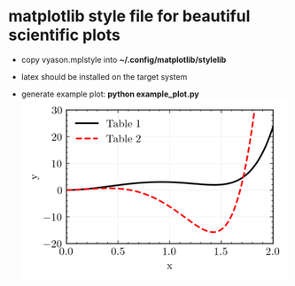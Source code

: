 # matplotlib style file for beautiful scientific plots


* copy vyason.mplstyle into **~/.config/matplotlib/stylelib**

* latex should be installed on the target system

* generate example plot: **python example_plot.py**
![](example_plot.png)
